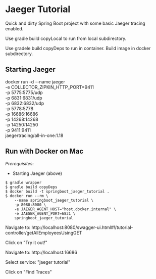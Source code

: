 # Jaeger Tutorial

Quick and dirty Spring Boot project with some basic Jaeger tracing enabled.


Use gradle build copyLocal to run from local subdirectory.

Use gradele build copyDeps to run in container. Build image in docker subdirectory.


## Starting Jaeger
docker run -d --name jaeger \
  -e COLLECTOR_ZIPKIN_HTTP_PORT=9411 \
  -p 5775:5775/udp \
  -p 6831:6831/udp \
  -p 6832:6832/udp \
  -p 5778:5778 \
  -p 16686:16686 \
  -p 14268:14268 \
  -p 14250:14250 \
  -p 9411:9411 \
  jaegertracing/all-in-one:1.18

## Run with Docker on Mac

*Prerequisites*:
- Starting Jaeger (above)

```
$ gradle wrapper
$ gradle build copyDeps
$ docker build -t springboot_jaeger_tutorial .
$ docker run --rm \
    --name springboot_jaeger_tutorial \
    -p 8080:8080 \
    -e JAEGER_AGENT_HOST="host.docker.internal" \
    -e JAEGER_AGENT_PORT=6831 \
    springboot_jaeger_tutorial
```

Navigate to: http://localhost:8080/swagger-ui.html#!/tutorial-controller/getAllEmployeesUsingGET

Click on "Try it out!"

Navigate to: http://localhost:16686

Select service: "jaeger tutorial"

Click on "Find Traces"

